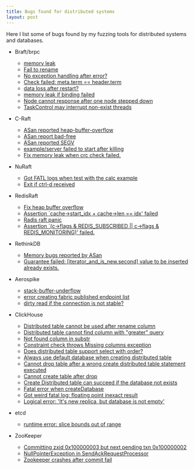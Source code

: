 ```yaml
---
title: Bugs found for distributed systems
layout: post
---
```


Here I list some of bugs found by my fuzzing tools for distributed systems and databases.

* Braft/brpc
    * [memory leak](https://github.com/baidu/braft/issues/268)
    * [Fail to rename](https://github.com/baidu/braft/issues/272)
    * [No exception handling after error?](https://github.com/baidu/braft/issues/273)
    * [Check failed: meta.term == header.term](https://github.com/baidu/braft/issues/279)
    * [data loss after restart?](https://github.com/baidu/braft/issues/280)
    * [memory leak if binding failed](https://github.com/apache/incubator-brpc/issues/1390)
    * [Node cannot response after one node stepped down](https://github.com/baidu/braft/issues/338)
    * [TaskControl may interrupt non-exist threads](https://github.com/apache/incubator-brpc/issues/1624)

* C-Raft
    * [ASan reported heap-buffer-overflow](https://github.com/canonical/raft/issues/236)
    * [ASan report bad-free](https://github.com/canonical/raft/issues/219)
    * [ASan reported SEGV](https://github.com/canonical/raft/issues/202)
    * [example/server failed to start after killing](https://github.com/canonical/raft/issues/199)
    * [Fix memory leak when crc check failed.](https://github.com/canonical/raft/pull/249)

* NuRaft
    * [Got FATL logs when test with the calc example](https://github.com/eBay/NuRaft/issues/271)
    * [Exit if ctrl-d received](https://github.com/eBay/NuRaft/pull/211)

* RedisRaft
    * [Fix heap buffer overflow](https://github.com/RedisLabs/redisraft/pull/165)
    * [Assertion `cache->start_idx + cache->len == idx' failed](https://github.com/RedisLabs/redisraft/issues/189)
    * [Radis raft panic](https://github.com/RedisLabs/redisraft/issues/107)
    * [Assertion `(c->flags & REDIS_SUBSCRIBED || c->flags & REDIS_MONITORING)' failed.](https://github.com/RedisLabs/redisraft/issues/104)

* RethinkDB
    * [Memory bugs reported by ASan](https://github.com/rethinkdb/rethinkdb/issues/6956)
    * [Guarantee failed: [iterator_and_is_new.second] value to be inserted already exists.](https://github.com/rethinkdb/rethinkdb/issues/6962)

* Aerospike
    * [stack-buffer-underflow](https://github.com/aerospike/aerospike-server/issues/33)
    * [error creating fabric published endpoint list](https://github.com/aerospike/aerospike-server/issues/27)
    * [dirty read if the connection is not stable?](https://github.com/aerospike/aerospike-server/issues/30)

* ClickHouse
    * [Distributed table cannot be used after rename column](https://github.com/ClickHouse/ClickHouse/issues/37899)
    * [Distributed table cannot find column with "greater" query](https://github.com/ClickHouse/ClickHouse/issues/37557)
    * [Not found column in substr](https://github.com/ClickHouse/ClickHouse/issues/37523)
    * [Constraint check throws Missing columns exception](https://github.com/ClickHouse/ClickHouse/issues/37509)
    * [Does distributed table support select with order?](https://github.com/ClickHouse/ClickHouse/issues/37475)
    * [Always use default database when creating distributed table](https://github.com/ClickHouse/ClickHouse/issues/37318)
    * [Cannot drop table after a wrong create distributed table statement executed](https://github.com/ClickHouse/ClickHouse/issues/37316)
    * [Cannot create table after drop](https://github.com/ClickHouse/ClickHouse/issues/37314)
    * [Create Distributed table can succeed if the database not exists](https://github.com/ClickHouse/ClickHouse/issues/37076)
    * [Fatal error when createDatabase](https://github.com/ClickHouse/ClickHouse/issues/29255)
    * [Got weird fatal log: floating point inexact result](https://github.com/ClickHouse/ClickHouse/issues/26300)
    * [Logical error: 'It's new replica, but database is not empty'](https://github.com/ClickHouse/ClickHouse/issues/26015)

* etcd
    * [runtime error: slice bounds out of range](https://github.com/etcd-io/etcd/issues/13493)

* ZooKeeper
    * [Committing zxid 0x100000003 but next pending txn 0x100000002](https://issues.apache.org/jira/browse/ZOOKEEPER-4418)
    * [NullPointerException in SendAckRequestProcessor](https://issues.apache.org/jira/browse/ZOOKEEPER-4409)
    * [Zookeeper crashes after commit fail](https://issues.apache.org/jira/browse/ZOOKEEPER-4408)
